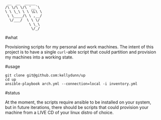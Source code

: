 ```
 __  __  _____   
/\ \/\ \/\ '__`\ 
\ \ \_\ \ \ \L\ \
 \ \____/\ \ ,__/
  \/___/  \ \ \/ 
           \ \_\ 
            \/_/ 
```

#what

Provisioning scripts for my personal and work machines.  The intent of this project is to have a single `curl`-able script that could partition and provision my machines into a working state.

#usage

```
git clone git@github.com:kellydunn/up
cd up
ansible-playbook arch.yml --connection=local -i inventory.yml
```

#status

At the moment, the scripts require ansible to be installed on your system, but in future iterations, there should be scripts that could provision your machine from a LIVE CD of your linux distro of choice.